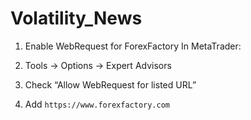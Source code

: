# Volatility_News

1. Enable WebRequest for ForexFactory
In MetaTrader:

1. Tools → Options → Expert Advisors
2. Check “Allow WebRequest for listed URL”
3. Add `https://www.forexfactory.com`
